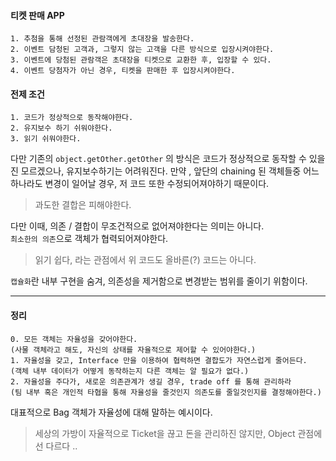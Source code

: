 #### 티켓 판매 APP 

```$xslt
1. 추첨을 통해 선정된 관람객에게 초대장을 발송한다.
2. 이벤트 담청된 고객과, 그렇지 않는 고객을 다른 방식으로 입장시켜야한다.
3. 이벤트에 당첨된 관람객은 초대장을 티켓으로 교환한 후, 입장할 수 있다.
4. 이벤트 당첨자가 아닌 경우, 티켓을 판매한 후 입장시켜야한다.
```

#### 전제 조건 

```$xslt
1. 코드가 정상적으로 동작해야한다.
2. 유지보수 하기 쉬워야한다. 
3. 읽기 쉬워야한다.
``` 

다만 기존의 `object.getOther.getOther` 의 방식은 코드가 정상적으로 동작할 수 있을진 모르겠으나, 유지보수하기는 어려워진다.
만약 , 앞단의 chaining 된 객체들중 어느 하나라도 변경이 일어날 경우, 저 코드 또한 수정되어져야하기 때문이다.

> 과도한 결합은 피해야한다.

다만 이때, 의존 / 결합이 무조건적으로 없어져야한다는 의미는 아니다.     
`최소한의 의존`으로 객체가 협력되어져야한다.

> 읽기 쉽다, 라는 관점에서 위 코드도 올바른(?) 코드는 아니다.

`캡슐화`란 내부 구현을 숨겨, 의존성을 제거함으로 변경받는 범위를 줄이기 위함이다.

---

#### 정리


```aidl
0. 모든 객체는 자율성을 갖어야한다.
(사물 객체라고 해도, 자신의 상태를 자율적으로 제어할 수 있어야한다.)
1. 자율성을 갖고, Interface 만을 이용하여 협력하면 결합도가 자연스럽게 줄어든다.
(객체 내부 데이터가 어떻게 동작하는지 다른 객체는 알 필요가 없다.)
2. 자율성을 주다가, 새로운 의존관계가 생길 경우, trade off 를 통해 관리하라 
(팀 내부 혹은 개인적 타협을 통해 자율성을 줄것인지 의존도를 줄일것인지를 결정해야한다.)
```

대표적으로 Bag 객체가 자율성에 대해 말하는 예시이다.

> 세상의 가방이 자율적으로 Ticket을 끊고 돈을 관리하진 않지만, Object 관점에선 다르다 .. 

